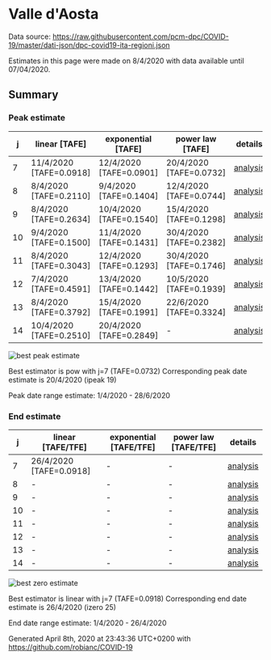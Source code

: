 # Valle d'Aosta


Data source: https://raw.githubusercontent.com/pcm-dpc/COVID-19/master/dati-json/dpc-covid19-ita-regioni.json

Estimates in this page were made on 8/4/2020 with data available until 07/04/2020.


## Summary 

### Peak estimate 
|j|linear [TAFE]|exponential [TAFE]|power law [TAFE]|details|
|---|----|-----------|---------|-------|
|7|11/4/2020 [TAFE=0.0918]|12/4/2020 [TAFE=0.0901]|20/4/2020 [TAFE=0.0732]|[analysis](COVID-19_valle_d'aosta_j7_2020-04-07.md)|
|8|8/4/2020 [TAFE=0.2110]|9/4/2020 [TAFE=0.1404]|12/4/2020 [TAFE=0.0744]|[analysis](COVID-19_valle_d'aosta_j8_2020-04-07.md)|
|9|8/4/2020 [TAFE=0.2634]|10/4/2020 [TAFE=0.1540]|15/4/2020 [TAFE=0.1298]|[analysis](COVID-19_valle_d'aosta_j9_2020-04-07.md)|
|10|9/4/2020 [TAFE=0.1500]|11/4/2020 [TAFE=0.1431]|30/4/2020 [TAFE=0.2382]|[analysis](COVID-19_valle_d'aosta_j10_2020-04-07.md)|
|11|8/4/2020 [TAFE=0.3043]|12/4/2020 [TAFE=0.1293]|30/4/2020 [TAFE=0.1746]|[analysis](COVID-19_valle_d'aosta_j11_2020-04-07.md)|
|12|7/4/2020 [TAFE=0.4591]|13/4/2020 [TAFE=0.1442]|10/5/2020 [TAFE=0.1939]|[analysis](COVID-19_valle_d'aosta_j12_2020-04-07.md)|
|13|8/4/2020 [TAFE=0.3792]|15/4/2020 [TAFE=0.1991]|22/6/2020 [TAFE=0.3324]|[analysis](COVID-19_valle_d'aosta_j13_2020-04-07.md)|
|14|10/4/2020 [TAFE=0.2510]|20/4/2020 [TAFE=0.2849]|-|[analysis](COVID-19_valle_d'aosta_j14_2020-04-07.md)|

![best peak estimate](COVID-19_valle_d'aosta_j7_2020-04-07.png)

Best estimator is pow with j=7 (TAFE=0.0732)
Corresponding peak date estimate is 20/4/2020 (ipeak 19)


Peak date range estimate: 1/4/2020 - 28/6/2020

### End estimate 
|j|linear [TAFE/TFE]|exponential [TAFE/TFE]|power law [TAFE/TFE]|details|
|---|----|-----------|---------|-------|
|7|26/4/2020 [TAFE=0.0918]|-|-|[analysis](COVID-19_valle_d'aosta_j7_2020-04-07.md)|
|8|-|-|-|[analysis](COVID-19_valle_d'aosta_j8_2020-04-07.md)|
|9|-|-|-|[analysis](COVID-19_valle_d'aosta_j9_2020-04-07.md)|
|10|-|-|-|[analysis](COVID-19_valle_d'aosta_j10_2020-04-07.md)|
|11|-|-|-|[analysis](COVID-19_valle_d'aosta_j11_2020-04-07.md)|
|12|-|-|-|[analysis](COVID-19_valle_d'aosta_j12_2020-04-07.md)|
|13|-|-|-|[analysis](COVID-19_valle_d'aosta_j13_2020-04-07.md)|
|14|-|-|-|[analysis](COVID-19_valle_d'aosta_j14_2020-04-07.md)|

![best zero estimate](COVID-19_valle_d'aosta_j7_2020-04-07.png)

Best estimator is linear with j=7 (TAFE=0.0918)
Corresponding end date estimate is 26/4/2020 (izero 25)


End date range estimate: 1/4/2020 - 26/4/2020

Generated April 8th, 2020 at 23:43:36 UTC+0200 with https://github.com/robianc/COVID-19
